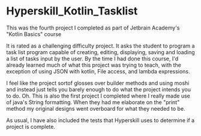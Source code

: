 # Hyperskill_Kotlin_Tasklist

This was the fourth project I completed as part of Jetbrain Academy's "Kotlin Basics" course

It is rated as a challenging difficulty project. It asks the student to program a task list program capable of creating, editing, displaying, saving and loading a list of tasks input by the user.
By the time I had done this course, I'd already learned much of what this project was trying to teach, with the exception of using JSON with kotlin, File access, and lambda expressions.

I feel like the project sortof glosses over builder methods and using moshi and instead just tells you barely enough to do what the project intends you to do.
Oh. This is also the first project I completed where I really made use of java's String formatting. When they had me elaborate on the "print" method my original designs went overboard for what they needed to be.

As usual, I have also included the tests that Hyperskill uses to determine if a project is complete.
